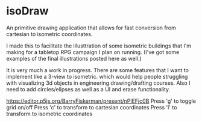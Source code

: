 # isoDraw
An primitive drawing application that allows for fast conversion from cartesian to isometric coordinates.

I made this to facilitate the illusttration of some isometric buildings that I'm making for a tabletop RPG campaign I plan on running. (I've got some examples of the final illustrations posted here as well.)

It is very much a work in progress. There are some features that I want to implement like a 3-view to isometric. which would help people struggling with visualizing 3d objects in engineering drawing/drafting courses. Also I need to add circles/elipses as well as a UI and erase functionality.

https://editor.p5js.org/BarryFiskerman/present/nPlEFjc0B
Press 'g' to toggle grid on/off
Press 'c' to transform to cartesian coordinates 
Press 'i' to transform to isometric coordinates

